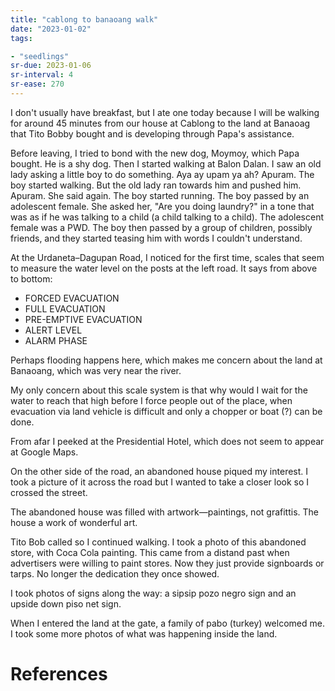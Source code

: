 ```yaml
---
title: "cablong to banaoang walk"
date: "2023-01-02"
tags:

- "seedlings"
sr-due: 2023-01-06
sr-interval: 4
sr-ease: 270
---
```


I don't usually have breakfast, but I ate one today because I will be walking for around 45 minutes from our house at Cablong to the land at Banaoag that Tito Bobby bought and is developing through Papa's assistance.

Before leaving, I tried to bond with the new dog, Moymoy, which Papa bought. He is a shy dog. Then I started walking at Balon Dalan. I saw an old lady asking a little boy to do something. Aya ay upam ya ah? Apuram. The boy started walking. But the old lady ran towards him and pushed him. Apuram. She said again. The boy started running. The boy passed by an adolescent female. She asked her, "Are you doing laundry?" in a tone that was as if he was talking to a child (a child talking to a child). The adolescent female was a PWD. The boy then passed by a group of children, possibly friends, and they started teasing him with words I couldn't understand.

At the Urdaneta–Dagupan Road, I noticed for the first time, scales that seem to measure the water level on the posts at the left road. It says from above to bottom:
- FORCED EVACUATION
- FULL EVACUATION
- PRE-EMPTIVE EVACUATION
- ALERT LEVEL
- ALARM PHASE

Perhaps flooding happens here, which makes me concern about the land at Banaoang, which was very near the river.

My only concern about this scale system is that why would I wait for the water to reach that high before I force people out of the place, when evacuation via land vehicle is difficult and only a chopper or boat (?) can be done.

From afar I peeked at the Presidential Hotel, which does not seem to appear at Google Maps.

On the other side of the road, an abandoned house piqued my interest. I took a picture of it across the road but I wanted to take a closer look so I crossed the street.

The abandoned house was filled with artwork—paintings, not grafittis. The house a work of wonderful art.

Tito Bob called so I continued walking. I took a photo of this abandoned store, with Coca Cola painting. This came from a distand past when advertisers were willing to paint stores. Now they just provide signboards or tarps. No longer the dedication they once showed.

I took photos of signs along the way: a sipsip pozo negro sign and an upside down piso net sign.

When I entered the land at the gate, a family of pabo (turkey) welcomed me. I took some more photos of what was happening inside the land.

# References